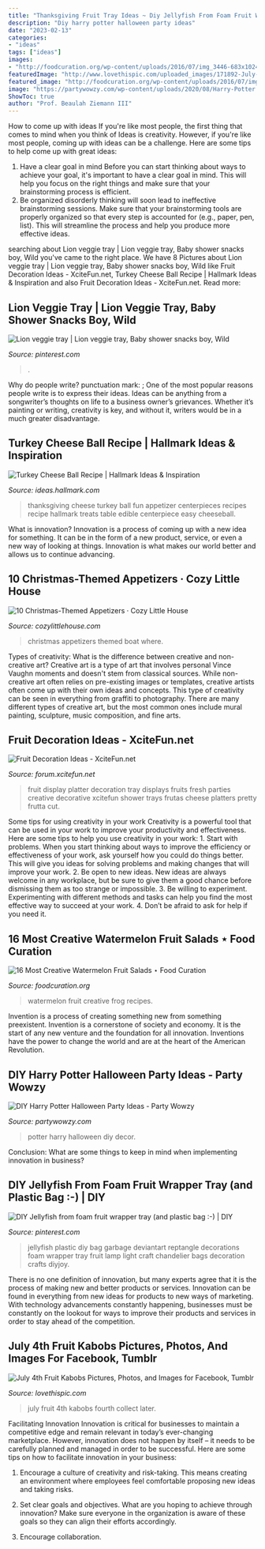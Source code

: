 ```yaml
---
title: "Thanksgiving Fruit Tray Ideas ~ Diy Jellyfish From Foam Fruit Wrapper Tray (and Plastic Bag :-)"
description: "Diy harry potter halloween party ideas"
date: "2023-02-13"
categories:
- "ideas"
tags: ["ideas"]
images:
- "http://foodcuration.org/wp-content/uploads/2016/07/img_3446-683x1024.jpg"
featuredImage: "http://www.lovethispic.com/uploaded_images/171892-July-4th-Fruit-Kabobs.jpg"
featured_image: "http://foodcuration.org/wp-content/uploads/2016/07/img_3446-683x1024.jpg"
image: "https://partywowzy.com/wp-content/uploads/2020/08/Harry-Potter.jpg"
ShowToc: true
author: "Prof. Beaulah Ziemann III"
---
```



How to come up with ideas
If you're like most people, the first thing that comes to mind when you think of Ideas is creativity. However, if you're like most people, coming up with ideas can be a challenge. 
Here are some tips to help come up with great ideas: 
1. Have a clear goal in mind 
Before you can start thinking about ways to achieve your goal, it's important to have a clear goal in mind. This will help you focus on the right things and make sure that your brainstorming process is efficient. 
2. Be organized 
 disorderly thinking will soon lead to ineffective brainstorming sessions. Make sure that your brainstorming tools are properly organized so that every step is accounted for (e.g., paper, pen, list). This will streamline the process and help you produce more effective ideas. 

	

		
searching about Lion veggie tray | Lion veggie tray, Baby shower snacks boy, Wild you've came to the right place. We have 8 Pictures about Lion veggie tray | Lion veggie tray, Baby shower snacks boy, Wild like Fruit Decoration Ideas - XciteFun.net, Turkey Cheese Ball Recipe | Hallmark Ideas &amp; Inspiration and also Fruit Decoration Ideas - XciteFun.net. Read more:
		
    
## Lion Veggie Tray | Lion Veggie Tray, Baby Shower Snacks Boy, Wild

<img loading=lazy src="https://i.pinimg.com/736x/ba/a4/4b/baa44b043cf7bfd02e5e7fe6ccb666ed.jpg" onerror="this.onerror=null;this.src='https://tse3.mm.bing.net/th?id=OIP.WylETm_S0SEYSx8Sj2F7uwHaJ8&amp;pid=15.1';" alt="Lion veggie tray | Lion veggie tray, Baby shower snacks boy, Wild">

_Source: pinterest.com_

>. 

	

Why do people write?
punctuation mark: ;
One of the most popular reasons people write is to express their ideas. Ideas can be anything from a songwriter’s thoughts on life to a business owner’s grievances. Whether it’s painting or writing, creativity is key, and without it, writers would be in a much greater disadvantage.

    
## Turkey Cheese Ball Recipe | Hallmark Ideas &amp; Inspiration

<img loading=lazy src="https://ideas.hallmark.com/wp-content/uploads/2016/09/TurkeyCheeseBall600x600.jpg" onerror="this.onerror=null;this.src='https://tse1.mm.bing.net/th?id=OIP.TUdjpy53avgS7W6OvL2N3QHaHa&amp;pid=15.1';" alt="Turkey Cheese Ball Recipe | Hallmark Ideas &amp; Inspiration">

_Source: ideas.hallmark.com_

>thanksgiving cheese turkey ball fun appetizer centerpieces recipes recipe hallmark treats table edible centerpiece easy cheeseball. 

	

What is innovation?
Innovation is a process of coming up with a new idea for something. It can be in the form of a new product, service, or even a new way of looking at things. Innovation is what makes our world better and allows us to continue advancing.

    
## 10 Christmas-Themed Appetizers · Cozy Little House

<img loading=lazy src="https://cozylittlehouse.com/wp-content/uploads/2017/12/600p4.jpg" onerror="this.onerror=null;this.src='https://tse1.mm.bing.net/th?id=OIP.4expwSGcphTX4Pd9sPNqUAHaKX&amp;pid=15.1';" alt="10 Christmas-Themed Appetizers · Cozy Little House">

_Source: cozylittlehouse.com_

>christmas appetizers themed boat where. 

	

Types of creativity: What is the difference between creative and non-creative art?
Creative art is a type of art that involves personal Vince Vaughn moments and doesn't stem from classical sources. While non-creative art often relies on pre-existing images or templates, creative artists often come up with their own ideas and concepts. This type of creativity can be seen in everything from graffiti to photography. There are many different types of creative art, but the most common ones include mural painting, sculpture, music composition, and fine arts.

    
## Fruit Decoration Ideas - XciteFun.net

<img loading=lazy src="http://img.xcitefun.net/users/2015/07/384739,xcitefun-11800174-769648409857083-645998975995257.jpg" onerror="this.onerror=null;this.src='https://tse4.mm.bing.net/th?id=OIP.0-C3_4kzASSmBvJ4t5FCEAHaKs&amp;pid=15.1';" alt="Fruit Decoration Ideas - XciteFun.net">

_Source: forum.xcitefun.net_

>fruit display platter decoration tray displays fruits fresh parties creative decorative xcitefun shower trays frutas cheese platters pretty frutta cut. 

	

Some tips for using creativity in your work
Creativity is a powerful tool that can be used in your work to improve your productivity and effectiveness. Here are some tips to help you use creativity in your work: 1. Start with problems. When you start thinking about ways to improve the efficiency or effectiveness of your work, ask yourself how you could do things better. This will give you ideas for solving problems and making changes that will improve your work. 2. Be open to new ideas. New ideas are always welcome in any workplace, but be sure to give them a good chance before dismissing them as too strange or impossible. 3. Be willing to experiment. Experimenting with different methods and tasks can help you find the most effective way to succeed at your work. 4. Don’t be afraid to ask for help if you need it.

    
## 16 Most Creative Watermelon Fruit Salads ⋆ Food Curation

<img loading=lazy src="http://foodcuration.org/wp-content/uploads/2016/07/img_3446-683x1024.jpg" onerror="this.onerror=null;this.src='https://tse2.mm.bing.net/th?id=OIP.xiR1zqHYaHi-divp46IVDgHaLG&amp;pid=15.1';" alt="16 Most Creative Watermelon Fruit Salads ⋆ Food Curation">

_Source: foodcuration.org_

>watermelon fruit creative frog recipes. 

	

Invention is a process of creating something new from something preexistent. Invention is a cornerstone of society and economy. It is the start of any new venture and the foundation for all innovation. Inventions have the power to change the world and are at the heart of the American Revolution.

    
## DIY Harry Potter Halloween Party Ideas - Party Wowzy

<img loading=lazy src="https://partywowzy.com/wp-content/uploads/2020/08/Harry-Potter.jpg" onerror="this.onerror=null;this.src='https://tse3.mm.bing.net/th?id=OIP.HttAajVdEGl0JbFHtDburQHaJ4&amp;pid=15.1';" alt="DIY Harry Potter Halloween Party Ideas - Party Wowzy">

_Source: partywowzy.com_

>potter harry halloween diy decor. 

	

Conclusion: What are some things to keep in mind when implementing innovation in business?
 

    
## DIY Jellyfish From Foam Fruit Wrapper Tray (and Plastic Bag :-) | DIY

<img loading=lazy src="https://i.pinimg.com/736x/13/c5/12/13c5124b78c5333e0f6d24620bbe830f--jellyfish-decorations-jellyfish-diy.jpg?b=t" onerror="this.onerror=null;this.src='https://tse3.mm.bing.net/th?id=OIP.HBsq32PthF9LUEI4Y9RmugHaKR&amp;pid=15.1';" alt="DIY Jellyfish from foam fruit wrapper tray (and plastic bag :-) | DIY">

_Source: pinterest.com_

>jellyfish plastic diy bag garbage deviantart reptangle decorations foam wrapper tray fruit lamp light craft chandelier bags decoration crafts diyjoy. 

	

There is no one definition of innovation, but many experts agree that it is the process of making new and better products or services. Innovation can be found in everything from new ideas for products to new ways of marketing. With technology advancements constantly happening, businesses must be constantly on the lookout for ways to improve their products and services in order to stay ahead of the competition.

    
## July 4th Fruit Kabobs Pictures, Photos, And Images For Facebook, Tumblr

<img loading=lazy src="http://www.lovethispic.com/uploaded_images/171892-July-4th-Fruit-Kabobs.jpg" onerror="this.onerror=null;this.src='https://tse2.mm.bing.net/th?id=OIP.gOdxbef-eA4aKo7QqI5laAHaNI&amp;pid=15.1';" alt="July 4th Fruit Kabobs Pictures, Photos, and Images for Facebook, Tumblr">

_Source: lovethispic.com_

>july fruit 4th kabobs fourth collect later. 

	

Facilitating Innovation
Innovation is critical for businesses to maintain a competitive edge and remain relevant in today’s ever-changing marketplace. However, innovation does not happen by itself – it needs to be carefully planned and managed in order to be successful. Here are some tips on how to facilitate innovation in your business:
1. Encourage a culture of creativity and risk-taking. This means creating an environment where employees feel comfortable proposing new ideas and taking risks.

2. Set clear goals and objectives. What are you hoping to achieve through innovation? Make sure everyone in the organization is aware of these goals so they can align their efforts accordingly.

3. Encourage collaboration.


